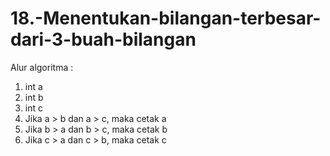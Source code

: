 # 18.-Menentukan-bilangan-terbesar-dari-3-buah-bilangan

Alur algoritma :
1. int a
2. int b
3. int c
4. Jika a > b dan a > c, maka cetak a
5. Jika b > a dan b > c, maka cetak b
6. Jika c > a dan c > b, maka cetak c
